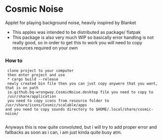 # Cosmic Noise

Applet for playing background noise, heavily inspired by Blanket


* This apples was intended to be distributed as package/ flatpak
* This package is also very much WIP so basically error handling is not really good, so in order to get this to work you will need to copy resources required on your own

### How to 
```
 clone project to your computer
 then enter project and use
 * cargo build --release
 newly created bin file then you can just copy anywere that you want, that is on path
 io.github.bq-wrongway.CosmicNoise.desktop file you need to copy to 
 /usr/share/application 
 you need to copy icons from resource folder to /usr/share/icons/Cosmic/scalable/apps
and you need to copy sounds directory to $HOME/.local/share/cosmic-noise/


```

Anyways this is now quite convoluted, but i will try to add proper error and fallbacks as soon as i can, i am just kinda quite busy atm.